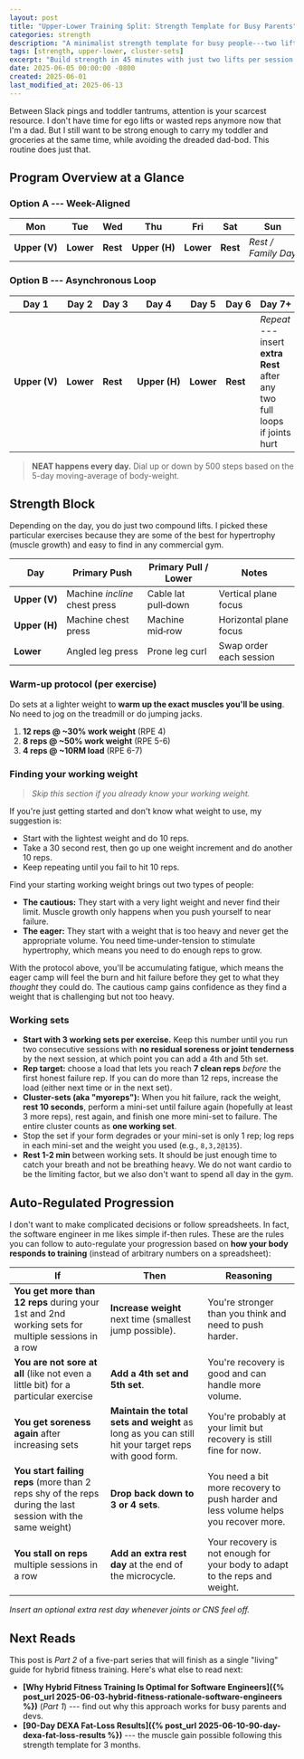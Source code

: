 ```yaml
---
layout: post
title: "Upper-Lower Training Split: Strength Template for Busy Parents"
categories: strength
description: "A minimalist strength template for busy people---two lifts per session and auto-regulated progression."
tags: [strength, upper-lower, cluster-sets]
excerpt: "Build strength in 45 minutes with just two lifts per session and auto-regulated sets."
date: 2025-06-05 00:00:00 -0800
created: 2025-06-01
last_modified_at: 2025-06-13
---
```


Between Slack pings and toddler tantrums, attention is your scarcest resource. I don't have time for ego lifts or wasted reps anymore now that I'm a dad. But I still want to be strong enough to carry my toddler and groceries at the same time, while avoiding the dreaded dad-bod. This routine does just that.

## Program Overview at a Glance

### Option A --- Week-Aligned

| Mon | Tue | Wed | Thu | Fri | Sat | Sun |
| --- | --- | --- | --- | --- | --- | --- |
| **Upper (V)** | **Lower** | **Rest** | **Upper (H)** | **Lower** | **Rest** | *Rest / Family Day* |

### Option B --- Asynchronous Loop

| Day 1 | Day 2 | Day 3 | Day 4 | Day 5 | Day 6 | Day 7+ |
| --- | --- | --- | --- | --- | --- | --- |
| **Upper (V)** | **Lower** | **Rest** | **Upper (H)** | **Lower** | **Rest** | *Repeat* --- insert **extra Rest** after any two full loops if joints hurt |

> **NEAT happens every day.** Dial up or down by 500 steps based on the 5-day moving-average of body-weight.

## Strength Block

Depending on the day, you do just two compound lifts. I picked these particular exercises because they are some of the best for hypertrophy (muscle growth) and easy to find in any commercial gym.

| Day           | Primary Push                  | Primary Pull / Lower | Notes                   |
| ------------- | ----------------------------- | -------------------- | ----------------------- |
| **Upper (V)** | Machine *incline* chest press | Cable lat pull‑down  | Vertical plane focus    |
| **Upper (H)** | Machine chest press           | Machine mid‑row      | Horizontal plane focus  |
| **Lower**     | Angled leg press              | Prone leg curl       | Swap order each session |

### Warm-up protocol (per exercise)

Do sets at a lighter weight to **warm up the exact muscles you'll be using**. No need to jog on the treadmill or do jumping jacks.

1. **12 reps @ ~30% work weight** (RPE 4)
2. **8 reps @ ~50% work weight** (RPE 5-6)
3. **4 reps @ ~10RM load** (RPE 6-7)

### Finding your working weight

> _Skip this section if you already know your working weight._

If you're just getting started and don't know what weight to use, my suggestion is:
- Start with the lightest weight and do 10 reps.
- Take a 30 second rest, then go up one weight increment and do another 10 reps.
- Keep repeating until you fail to hit 10 reps.

Find your starting working weight brings out two types of people:
- **The cautious:** They start with a very light weight and never find their limit. Muscle growth only happens when you push yourself to near failure.
- **The eager:** They start with a weight that is too heavy and never get the appropriate volume. You need time-under-tension to stimulate hypertrophy, which means you need to do enough reps to grow.

With the protocol above, you'll be accumulating fatigue, which means the eager camp will feel the burn and hit failure before they get to what they _thought_ they could do. The cautious camp gains confidence as they find a weight that is challenging but not too heavy.

### Working sets

* **Start with 3 working sets per exercise.** Keep this number until you run two consecutive sessions with **no residual soreness or joint tenderness** by the next session, at which point you can add a 4th and 5th set.
* **Rep target:** choose a load that lets you reach **7 clean reps** *before* the first honest failure rep. If you can do more than 12 reps, increase the load (either next time or in the next set).
* **Cluster-sets (aka "myoreps"):** When you hit failure, rack the weight, **rest 10 seconds**, perform a mini-set until failure again (hopefully at least 3 more reps), rest again, and finish one more mini-set to failure. The entire cluster counts as **one working set**.
* Stop the set if your form degrades or your mini-set is only 1 rep; log reps in each mini-set and the weight you used (e.g., `8,3,2@135`).
* **Rest 1-2 min** between working sets. It should be just enough time to catch your breath and not be breathing heavy. We do not want cardio to be the limiting factor, but we also don't want to spend all day in the gym.

## Auto-Regulated Progression

I don't want to make complicated decisions or follow spreadsheets. In fact, the software engineer in me likes simple if-then rules. These are the rules you can follow to auto-regulate your progression based on **how your body responds to training** (instead of arbitrary numbers on a spreadsheet):

| **If** | **Then** | **Reasoning** |
| --- | --- | --- |
| **You get more than 12 reps** during your 1st and 2nd working sets for multiple sessions in a row | **Increase weight** next time (smallest jump possible). | You're stronger than you think and need to push harder. |
| **You are not sore at all** (like not even a little bit) for a particular exercise | **Add a 4th set and 5th set**. | You're recovery is good and can handle more volume. |
| **You get soreness again** after increasing sets | **Maintain the total sets and weight** as long as you can still hit your target reps with good form. | You're probably at your limit but recovery is still fine for now. |
| **You start failing reps** (more than 2 reps shy of the reps during the last session with the same weight) | **Drop back down to 3 or 4 sets**. | You need a bit more recovery to push harder and less volume helps you recover more. |
| **You stall on reps** multiple sessions in a row | **Add an extra rest day** at the end of the microcycle. | Your recovery is not enough for your body to adapt to the reps and weight. |

_Insert an optional extra rest day whenever joints or CNS feel off._

## Next Reads

This post is *Part 2* of a five-part series that will finish as a single "living" guide for hybrid fitness training. Here's what else to read next:

* **[Why Hybrid Fitness Training Is Optimal for Software Engineers]({% post_url 2025-06-03-hybrid-fitness-rationale-software-engineers %})** (_Part 1_) --- find out why this approach works for busy parents and devs.
* **[90-Day DEXA Fat-Loss Results]({% post_url 2025-06-10-90-day-dexa-fat-loss-results %})** --- the muscle gain possible following this strength template for 3 months.
